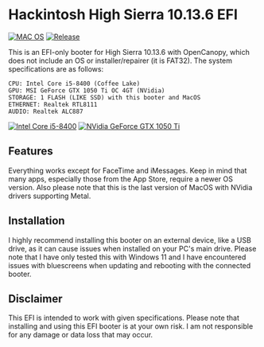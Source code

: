 # Hackintosh High Sierra 10.13.6 EFI

[![MAC OS](https://img.shields.io/badge/mac%20os-10.13.6%20High%20Sierra-000000?style=for-the-badge&logo=apple&logoColor=white)](#---)
[![Release](https://img.shields.io/badge/Size-11.7%20MB-brightgreen?style=for-the-badge)](#---)

This is an EFI-only booter for High Sierra 10.13.6 with OpenCanopy, which does not include an OS or installer/repairer (it is FAT32). The system specifications are as follows:

    CPU: Intel Core i5-8400 (Coffee Lake)
    GPU: MSI GeForce GTX 1050 Ti OC 4GT (NVidia)
    STORAGE: 1 FLASH (LIKE SSD) with this booter and MacOS
    ETHERNET: Realtek RTL8111
    AUDIO: Realtek ALC887

[![Intel Core i5-8400](https://img.shields.io/badge/Intel%20Core_i5_8400-0071C5?style=for-the-badge&logo=intel&logoColor=white)](#---)
[![NVidia GeForce GTX 1050 Ti](https://img.shields.io/badge/NVIDIA-GTX%201050%20Ti-76B900?style=for-the-badge&logo=nvidia&logoColor=white)](#---)

## Features
Everything works except for FaceTime and iMessages. Keep in mind that many apps, especially those from the App Store, require a newer OS version. Also please note that this is the last version of MacOS with NVidia drivers supporting Metal.

## Installation
I highly recommend installing this booter on an external device, like a USB drive, as it can cause issues when installed on your PC's main drive. Please note that I have only tested this with Windows 11 and I have encountered issues with bluescreens when updating and rebooting with the connected booter.

## Disclaimer
This EFI is intended to work with given specifications. Please note that installing and using this EFI booter is at your own risk. I am not responsible for any damage or data loss that may occur.
